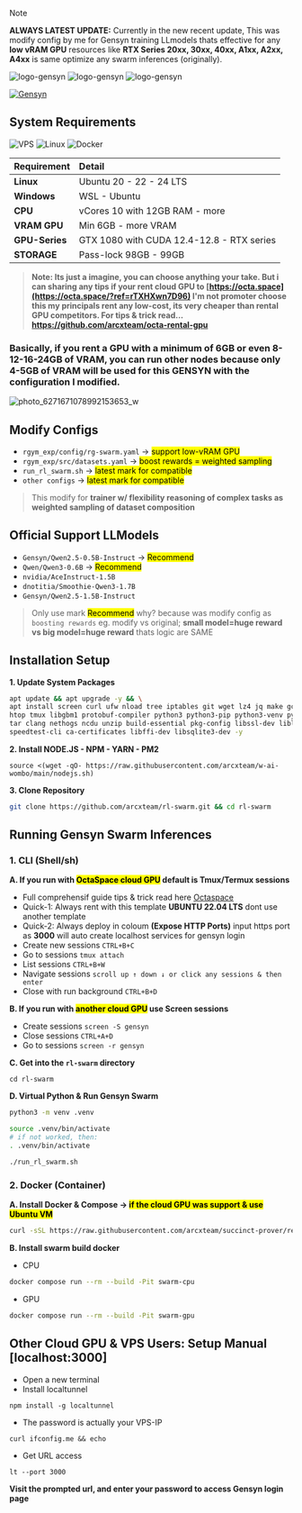> [!NOTE]
> **ALWAYS LATEST UPDATE:** Currently in the new recent update, This was modify config by me for Gensyn training LLmodels thats effective for any **low vRAM GPU** resources like **RTX Series 20xx, 30xx, 40xx, A1xx, A2xx, A4xx** is same optimize any swarm inferences (originally).

![logo-gensyn](https://github.com/user-attachments/assets/e951ce01-7420-403e-a14a-11dca4c3b81b) ![logo-gensyn](https://github.com/user-attachments/assets/af4cc3fe-54d7-48ce-b044-366e99e60e3c) ![logo-gensyn](https://github.com/user-attachments/assets/7b9cfdac-1c65-49cf-9347-b166c12a518a)

[![Gensyn](https://img.shields.io/github/v/release/gensyn-ai/rl-swarm?label=Official-Version&color=blue)](https://github.com/gensyn-ai/rl-swarm/releases)

## System Requirements

![VPS](https://img.shields.io/badge/CLOUD_GPU_SERVER-232F3E?style=for-the-badge&logo=digitalocean&logoColor=white)
![Linux](https://img.shields.io/badge/Linux-FCC624?style=for-the-badge&logo=linux&logoColor=black)
![Docker](https://img.shields.io/badge/Docker-2CA5E0?style=for-the-badge&logo=docker&logoColor=white)

| Requirement     | Detail                 |
| :----------     | :--------------------  |
| **Linux**       | Ubuntu 20 - 22 - 24 LTS          |
| **Windows**     | WSL - Ubuntu                     |
| **CPU**         | vCores 10 with 12GB RAM - more   |
| **VRAM GPU**    | Min 6GB - more VRAM              |
| **GPU-Series**  | GTX 1080 with CUDA 12.4-12.8 - RTX series |
| **STORAGE**     | Pass-lock 98GB - 99GB              |

> **Note: Its just a imagine, you can choose anything your take. But i can sharing any tips if your rent cloud GPU to [https://octa.space](https://octa.space/?ref=rTXHXwn7D96) I'm not promoter choose this my principals rent any low-cost, its very cheaper than rental GPU competitors. For tips & trick read... https://github.com/arcxteam/octa-rental-gpu**

### Basically, if you rent a GPU with a minimum of 6GB or even 8-12-16-24GB of VRAM, you can run other nodes because only 4-5GB of VRAM will be used for this GENSYN with the configuration I modified.

![photo_6271671078992153653_w](https://github.com/user-attachments/assets/adf9e6cc-1125-4a75-b000-cc1b0c1e1541)

## Modify Configs
- `rgym_exp/config/rg-swarm.yaml` → <mark>support low-vRAM GPU</mark>
- `rgym_exp/src/datasets.yaml` → <mark>boost rewards = weighted sampling</mark>
- `run_rl_swarm.sh` → <mark>latest mark for compatible</mark>
- `other configs` → <mark>latest mark for compatible</mark>

> This modify for **trainer w/ flexibility reasoning of complex tasks as weighted sampling of dataset composition**

## Official Support LLModels
- `Gensyn/Qwen2.5-0.5B-Instruct`  → <mark>Recommend</mark>
- `Qwen/Qwen3-0.6B` → <mark>Recommend</mark>
- `nvidia/AceInstruct-1.5B`
- `dnotitia/Smoothie-Qwen3-1.7B`
- `Gensyn/Qwen2.5-1.5B-Instruct`

> Only use mark <mark>Recommend</mark> why? because was modify config as `boosting rewards` eg. modify vs original; **small model=huge reward vs big model=huge reward** thats logic are SAME

## Installation Setup

**1. Update System Packages**
```bash
apt update && apt upgrade -y && \
apt install screen curl ufw nload tree iptables git wget lz4 jq make gcc nano automake autoconf \
htop tmux libgbm1 protobuf-compiler python3 python3-pip python3-venv python3-dev python3-setuptools \
tar clang nethogs ncdu unzip build-essential pkg-config libssl-dev libleveldb-dev \
speedtest-cli ca-certificates libffi-dev libsqlite3-dev -y
```

**2. Install NODE.JS - NPM - YARN - PM2**
```
source <(wget -qO- https://raw.githubusercontent.com/arcxteam/w-ai-wombo/main/nodejs.sh)
```

**3. Clone Repository**
```bash
git clone https://github.com/arcxteam/rl-swarm.git && cd rl-swarm
```

## Running Gensyn Swarm Inferences

### 1. CLI (Shell/sh)

**A. If you run with <mark>OctaSpace cloud GPU</mark> default is Tmux/Termux sessions**
- Full comprehensif guide tips & trick read here [Octaspace](https://github.com/arcxteam/octa-rental-gpu)
- Quick-1: Always rent with this template **UBUNTU 22.04 LTS** dont use another template
- Quick-2: Always deploy in coloum **(Expose HTTP Ports)** input https port as **3000** will auto create localhost services for gensyn login
- Create new sessions `CTRL+B+C`
- Go to sessions `tmux attach`
- List sessions `CTRL+B+W`
- Navigate sessions `scroll up ↑ down ↓ or click any sessions & then enter`
- Close with run background `CTRL+B+D`

**B. If you run with <mark>another cloud GPU</mark> use Screen sessions**
- Create sessions `screen -S gensyn`
- Close sessions `CTRL+A+D`
- Go to sessions `screen -r gensyn`

**C. Get into the `rl-swarm` directory**
```
cd rl-swarm
```
**D. Virtual Python & Run Gensyn Swarm**
```bash
python3 -m venv .venv

source .venv/bin/activate
# if not worked, then:
. .venv/bin/activate

./run_rl_swarm.sh
```

### 2. Docker (Container)

**A. Install Docker & Compose → <mark>if the cloud GPU was support & use Ubuntu VM</mark>**

```bash
curl -sSL https://raw.githubusercontent.com/arcxteam/succinct-prover/refs/heads/main/docker.sh | bash
```
**B. Install swarm build docker**
* CPU
```bash
docker compose run --rm --build -Pit swarm-cpu
```

* GPU
```bash
docker compose run --rm --build -Pit swarm-gpu
```

## Other Cloud GPU & VPS Users: Setup Manual [localhost:3000]
- Open a new terminal
- Install localtunnel
```
npm install -g localtunnel
```
- The password is actually your VPS-IP
```
curl ifconfig.me && echo
```
- Get URL access
```
lt --port 3000
```
**Visit the prompted url, and enter your password to access Gensyn login page**

